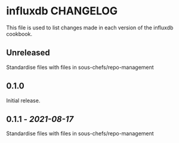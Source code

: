 # influxdb CHANGELOG

This file is used to list changes made in each version of the influxdb cookbook.

## Unreleased

Standardise files with files in sous-chefs/repo-management

## 0.1.0

Initial release.

## 0.1.1 - *2021-08-17*

Standardise files with files in sous-chefs/repo-management
